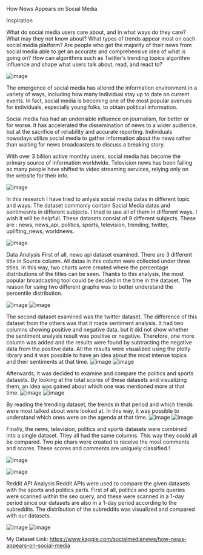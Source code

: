 How News Appears on Socıal Medıa

Inspiration

What do social media users care about, and in what ways do they care? What may they not know about? What types of trends appear most on each social media platform? Are people who get the majority of their news from social media able to get an accurate and comprehensive idea of what is going on? How can algorithms such as Twitter’s trending topics algorithm influence and shape what users talk about, read, and react to?

![image](https://user-images.githubusercontent.com/61598281/148839062-f7785b33-a217-416d-8308-170279b16f7a.png)

The emergence of social media has altered the information environment in a variety of ways, including how many Individual stay up to date on current events. In fact, social media is becoming one of the most popular avenues for individuals, especially young folks, to obtain political information.

Social media has had an undeniable influence on journalism, for better or for worse. It has accelerated the dissemination of news to a wider audience, but at the sacrifice of reliability and accurate reporting. Individuals nowadays utilize social media to gather information about the news rather than waiting for news broadcasters to discuss a breaking story.

With over 3 billion active monthly users, social media has become the primary source of information worldwide. Television news has been failing as many people have shifted to video streaming services, relying only on the website for their info. 

![image](https://user-images.githubusercontent.com/61598281/148839159-596b331f-a370-4dd0-aaf4-a64f81309596.png)

In this research I have tried to anlysis social media datas in different topic and ways. The dataset commonly contain Social Media datas and sentimesnts in different subjects. I tried to use all of them in different ways. I wish it will be helpfull.
These datasets consist of 9 different subjects. These are : news, news_api, politics, sports, television, trending, twitter, uplifting_news, worldnews.

![image](https://user-images.githubusercontent.com/61598281/148839358-a3f63107-190e-42c6-948d-af248b793bc2.png)


Data Analysis
First of all, news api dataset examined. There are 3 different title in Source column. All datas in this column were collected under three titles. In this way, two charts were created where the percentage distributions of the titles can be seen. Thanks to this analysis, the most popular broadcasting tool could be decided in the time in the dataset. The reason for using two different graphs was to better understand the percentile distribution.
    
![image](https://user-images.githubusercontent.com/61598281/148839428-cc4d8c8a-1574-4cd5-b0fb-0b790beeb6b0.png) ![image](https://user-images.githubusercontent.com/61598281/148839441-82ae9181-ecd8-46db-a1f6-44f12aa0767c.png)



The second dataset examined was the twitter dataset. The difference of this dataset from the others was that it made sentiment analysis. 
It had two columns showing positive and negative data, but it did not show whether the sentiment analysis result was positive or negative. Therefore, one more column was added and the results were found by subtracting the negative data from the positive data. All the results were visualized using the plotly library and it was possible to have an idea about the most intense topics and their sentiments at that time.
![image](https://user-images.githubusercontent.com/61598281/148839547-3d7ef6f2-3ed0-487a-9ebd-5043f6502b12.png) ![image](https://user-images.githubusercontent.com/61598281/148839570-3e6c38f7-9558-4694-89cb-1566829837e3.png)

Afterwards, it was decided to examine and compare the politics and sports datasets. By looking at the total scores of these datasets and visualizing them, an idea was gained about which one was mentioned more at that time.
![image](https://user-images.githubusercontent.com/61598281/148839702-9f539748-eaf2-47c8-a598-409aafdb008a.png) ![image](https://user-images.githubusercontent.com/61598281/148839722-91a3fb23-7521-4687-8a76-9b20f9198cb6.png)

By reading the trending dataset, the trends in that period and which trends were most talked about were looked at. In this way, it was possible to understand which ones were on the agenda at that time.
![image](https://user-images.githubusercontent.com/61598281/148839817-620f5827-a51a-4a50-9de3-02a23785b8ad.png) ![image](https://user-images.githubusercontent.com/61598281/148839851-189f1154-50f9-4df9-afc0-5e7a3d2686e6.png)

Finally, the news, television, politics and sports datasets were combined into a single dataset. They all had the same columns. This way they could all be compared. Two pie chars were created to receive the most comments and scores. These scores and comments are uniquely classified.!

![image](https://user-images.githubusercontent.com/61598281/148839901-852ed185-8de4-4a9d-be6b-b58522a7a68f.png)

![image](https://user-images.githubusercontent.com/61598281/148839955-796ff7b5-bb54-4714-bfe0-cefe7b776f7d.png)

Reddit API Analysis
Reddit APIs were used to compare the given datasets with the sports and politics parts. First of all, politics and sports queries were scanned within the seo query, and these were scanned in a 1-day period since our datasets are also in a 1-day period according to the subreddits. The distribution of the subreddits was visualized and compared with our datasets.

![image](https://user-images.githubusercontent.com/61598281/148839997-6759b59a-ace7-4818-837e-daaaf0afe144.png) ![image](https://user-images.githubusercontent.com/61598281/148840019-b36403ba-117f-4f0c-a7ee-8f2e30c8162f.png)



My Dataset Link: https://www.kaggle.com/socialmedianews/how-news-appears-on-social-media
